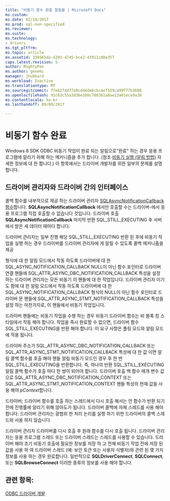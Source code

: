 ```yaml
---
title: "비동기 함수 완료 알림을 | Microsoft Docs"
ms.custom: 
ms.date: 01/19/2017
ms.prod: sql-non-specified
ms.reviewer: 
ms.suite: 
ms.technology:
- drivers
ms.tgt_pltfrm: 
ms.topic: article
ms.assetid: 336565da-4203-4745-bce2-4f011c08e357
caps.latest.revision: 5
author: MightyPen
ms.author: genemi
manager: jhubbard
ms.workload: Inactive
ms.translationtype: MT
ms.sourcegitcommit: f7e6274d77a9cdd4de6cbcaef559ca99f77b3608
ms.openlocfilehash: 91c63c55a3d36e1b0c788361a8ae13a01ece9a38
ms.contentlocale: ko-kr
ms.lasthandoff: 09/09/2017

---
```

# <a name="notification-of-asynchronous-function-completion"></a>비동기 함수 완료
Windows 8 SDK ODBC 비동기 작업이 완료 되는 알림으로"완료" 하는 경우 응용 프로그램에 알리기 위해 하는 메커니즘을 추가 합니다. (참조 [비동기 실행 (알림 방법)](../../../odbc/reference/develop-app/asynchronous-execution-notification-method.md) 자세한 정보에 대 한 합니다.) 이 항목에서는 드라이버 개발자를 위한 일부의 문제를 설명 합니다.  
  
## <a name="the-interface-between-the-driver-manager-and-driver"></a>드라이버 관리자와 드라이버 간의 인터페이스  
 콜백 함수를 내부적으로 제공 하는 드라이버 관리자 [SQLAsyncNotificationCallback 함수](../../../odbc/reference/develop-driver/sqlasyncnotificationcallback-function.md)합니다. **SQLAsyncNotificationCallback** 에서만 호출할 수는 드라이버-에서 응용 프로그램 직접 호출할 수 없습니다 것입니다. 드라이버 호출 **SQLAsyncNotificationCallback** 마지막 반환 SQL_STILL_EXECUTING 후 서버에서 받은 새 데이터 때마다 합니다.  
  
 드라이버 관리자는 일부 진행 해당 SQL_STILL_EXECUTING 반환 된 후에 비동기 작업을 실행 하는 경우 드라이버를 드라이버 관리자에 게 알릴 수 있도록 콜백 메커니즘을 제공  
  
 형식에 대 한 알림 모드에서 작동 하도록 드라이버에 대 한 SQL_ASYNC_NOTIFICATION_CALLBACK NULL이 아닌 함수 포인터로 드라이버 연결 핸들에 SQL_ATTR_ASYNC_DBC_NOTIFICATION_CALLBACK 특성을 설정 하는 드라이버 관리자는 모든 비동기 이 핸들에 대 한 작업입니다. 드라이버 관리자 이기도 함에 대 한 알림 모드에서 작동 하도록 드라이버에 대 한 SQL_ASYNC_NOTIFICATION_CALLBACK 형식의 NULL이 아닌 함수 포인터로 드라이버 문 핸들에 SQL_ATTR_ASYNC_STMT_NOTIFICATION_CALLBACK 특성을 설정 하는 마찬가지로, 이 핸들에서 비동기 작업입니다.  
  
 드라이버 핸들에는 비동기 작업을 수행 하는 경우 비동기 드라이버 함수는 비 블록 킹 스타일에서 작동 해야 합니다. 작업을 즉시 완료할 수 없으면, 드라이버 함수 SQL_STILL_EXECUTING을 반환 해야 합니다. 이 요구 사항은 폴링 모드와 알림 모드에 적용 됩니다.  
  
 드라이버 주소가 SQL_ATTR_ASYNC_DBC_NOTIFICATION_CALLBACK 또는 SQL_ATTR_ASYNC_STMT_NOTIFICATION_CALLBACK 특성에 대 한 값 이면 알림 콜백 함수를 호출 해야 핸들 알림 비동기 모드인 경우 후 한 번 SQL_STILL_EXECUTING을 반환합니다. 즉, 하나의 반환 SQL_STILL_EXECUTING 알림 콜백 함수가 호출 마다 한 쌍이 되어야 합니다. 드라이버 호출 백 함수 매개 변수 값으로 SQL_ATTR_ASYNC_DBC_NOTIFICATION_CONTEXT 또는 SQL_ATTR_ASYNC_STMT_NOTIFICATION_CONTEXT 핸들 특성의 현재 값을 사용 해야 *pContext*합니다.  
  
 드라이버; 드라이버 함수를 호출 하는 스레드에서 다시 호출 해서는 안 함수가 반환 되기 전에 진행률에 알리기 위해 않아도가 됩니다. 드라이버 콜백에 자체 스레드를 사용 해야 합니다. 드라이버 관리자는 광범위 한 처리 논리를 실행 하기 위한 드라이버의 콜백 스레드와 사용 하지 않습니다.  
  
 드라이버 관리자 드라이버를 다시 호출 후 원래 함수를 다시 호출 됩니다. 드라이버 관리자는 응용 프로그램 스레드 또는 드라이버 스레드는 스레드를 사용할 수 있습니다. 드라이버 해야 초기 비동기 호출에 필요한 정보를 저장 하 고 전체 비동기 작업 전에 저장 된 값을 사용 하 여 드라이버 스레드 (예: 보안 토큰 또는 사용자 식별자)와 관련 된 몇 가지 정보를 사용 하는 경우 완료합니다. 일반적으로 **SQLDriverConnect**, **SQLConnect**, 또는 **SQLBrowseConnect** 이러한 종류의 정보를 사용 해야 합니다.  
  
## <a name="see-also"></a>관련 항목:  
 [ODBC 드라이버 개발](../../../odbc/reference/develop-driver/developing-an-odbc-driver.md)

